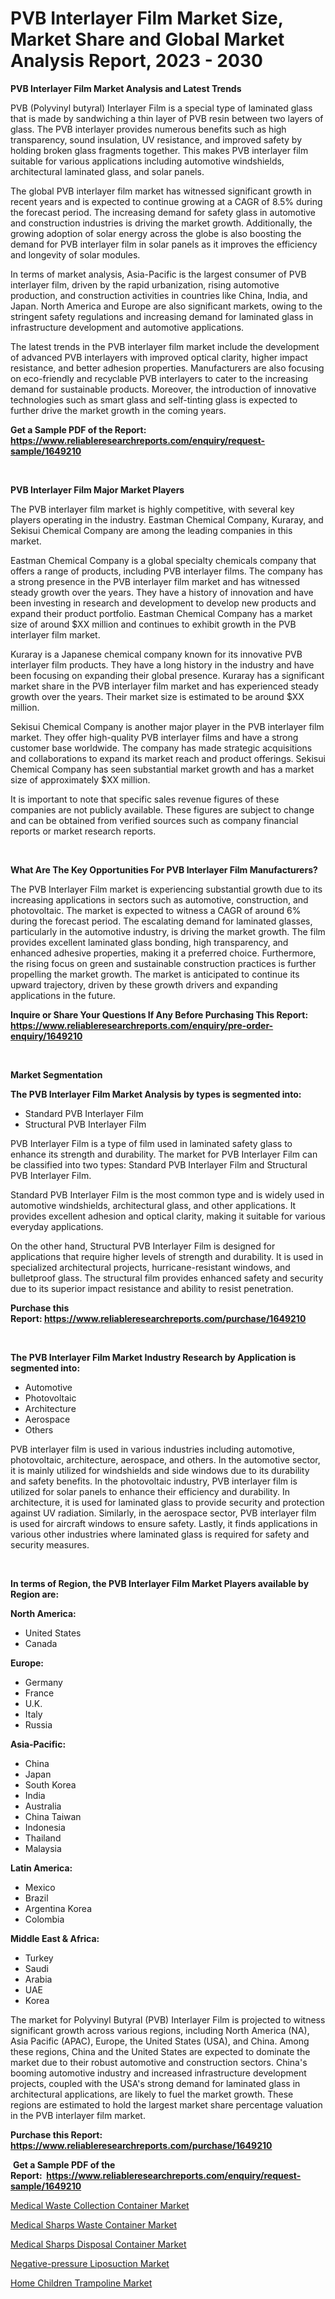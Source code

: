 <p><h1>PVB Interlayer Film Market Size, Market Share and Global Market Analysis Report, 2023 - 2030</h1></p><p><strong>PVB Interlayer Film Market Analysis and Latest Trends</strong></p>
<p><p>PVB (Polyvinyl butyral) Interlayer Film is a special type of laminated glass that is made by sandwiching a thin layer of PVB resin between two layers of glass. The PVB interlayer provides numerous benefits such as high transparency, sound insulation, UV resistance, and improved safety by holding broken glass fragments together. This makes PVB interlayer film suitable for various applications including automotive windshields, architectural laminated glass, and solar panels.</p><p>The global PVB interlayer film market has witnessed significant growth in recent years and is expected to continue growing at a CAGR of 8.5% during the forecast period. The increasing demand for safety glass in automotive and construction industries is driving the market growth. Additionally, the growing adoption of solar energy across the globe is also boosting the demand for PVB interlayer film in solar panels as it improves the efficiency and longevity of solar modules.</p><p>In terms of market analysis, Asia-Pacific is the largest consumer of PVB interlayer film, driven by the rapid urbanization, rising automotive production, and construction activities in countries like China, India, and Japan. North America and Europe are also significant markets, owing to the stringent safety regulations and increasing demand for laminated glass in infrastructure development and automotive applications.</p><p>The latest trends in the PVB interlayer film market include the development of advanced PVB interlayers with improved optical clarity, higher impact resistance, and better adhesion properties. Manufacturers are also focusing on eco-friendly and recyclable PVB interlayers to cater to the increasing demand for sustainable products. Moreover, the introduction of innovative technologies such as smart glass and self-tinting glass is expected to further drive the market growth in the coming years.</p></p>
<p><strong>Get a Sample PDF of the Report:&nbsp; <a href="https://www.reliableresearchreports.com/enquiry/request-sample/1649210">https://www.reliableresearchreports.com/enquiry/request-sample/1649210</a></strong></p>
<p>&nbsp;</p>
<p><strong>PVB Interlayer Film Major Market Players</strong></p>
<p><p>The PVB interlayer film market is highly competitive, with several key players operating in the industry. Eastman Chemical Company, Kuraray, and Sekisui Chemical Company are among the leading companies in this market. </p><p>Eastman Chemical Company is a global specialty chemicals company that offers a range of products, including PVB interlayer films. The company has a strong presence in the PVB interlayer film market and has witnessed steady growth over the years. They have a history of innovation and have been investing in research and development to develop new products and expand their product portfolio. Eastman Chemical Company has a market size of around $XX million and continues to exhibit growth in the PVB interlayer film market.</p><p>Kuraray is a Japanese chemical company known for its innovative PVB interlayer film products. They have a long history in the industry and have been focusing on expanding their global presence. Kuraray has a significant market share in the PVB interlayer film market and has experienced steady growth over the years. Their market size is estimated to be around $XX million.</p><p>Sekisui Chemical Company is another major player in the PVB interlayer film market. They offer high-quality PVB interlayer films and have a strong customer base worldwide. The company has made strategic acquisitions and collaborations to expand its market reach and product offerings. Sekisui Chemical Company has seen substantial market growth and has a market size of approximately $XX million.</p><p>It is important to note that specific sales revenue figures of these companies are not publicly available. These figures are subject to change and can be obtained from verified sources such as company financial reports or market research reports.</p></p>
<p>&nbsp;</p>
<p><strong>What Are The Key Opportunities For PVB Interlayer Film Manufacturers?</strong></p>
<p><p>The PVB Interlayer Film market is experiencing substantial growth due to its increasing applications in sectors such as automotive, construction, and photovoltaic. The market is expected to witness a CAGR of around 6% during the forecast period. The escalating demand for laminated glasses, particularly in the automotive industry, is driving the market growth. The film provides excellent laminated glass bonding, high transparency, and enhanced adhesive properties, making it a preferred choice. Furthermore, the rising focus on green and sustainable construction practices is further propelling the market growth. The market is anticipated to continue its upward trajectory, driven by these growth drivers and expanding applications in the future.</p></p>
<p><strong>Inquire or Share Your Questions If Any Before Purchasing This Report: <a href="https://www.reliableresearchreports.com/enquiry/pre-order-enquiry/1649210">https://www.reliableresearchreports.com/enquiry/pre-order-enquiry/1649210</a></strong></p>
<p>&nbsp;</p>
<p><strong>Market Segmentation</strong></p>
<p><strong>The PVB Interlayer Film Market Analysis by types is segmented into:</strong></p>
<p><ul><li>Standard PVB Interlayer Film</li><li>Structural PVB Interlayer Film</li></ul></p>
<p><p>PVB Interlayer Film is a type of film used in laminated safety glass to enhance its strength and durability. The market for PVB Interlayer Film can be classified into two types: Standard PVB Interlayer Film and Structural PVB Interlayer Film. </p><p>Standard PVB Interlayer Film is the most common type and is widely used in automotive windshields, architectural glass, and other applications. It provides excellent adhesion and optical clarity, making it suitable for various everyday applications.</p><p>On the other hand, Structural PVB Interlayer Film is designed for applications that require higher levels of strength and durability. It is used in specialized architectural projects, hurricane-resistant windows, and bulletproof glass. The structural film provides enhanced safety and security due to its superior impact resistance and ability to resist penetration.</p></p>
<p><strong>Purchase this Report:&nbsp;<a href="https://www.reliableresearchreports.com/purchase/1649210">https://www.reliableresearchreports.com/purchase/1649210</a></strong></p>
<p>&nbsp;</p>
<p><strong>The PVB Interlayer Film Market Industry Research by Application is segmented into:</strong></p>
<p><ul><li>Automotive</li><li>Photovoltaic</li><li>Architecture</li><li>Aerospace</li><li>Others</li></ul></p>
<p><p>PVB interlayer film is used in various industries including automotive, photovoltaic, architecture, aerospace, and others. In the automotive sector, it is mainly utilized for windshields and side windows due to its durability and safety benefits. In the photovoltaic industry, PVB interlayer film is utilized for solar panels to enhance their efficiency and durability. In architecture, it is used for laminated glass to provide security and protection against UV radiation. Similarly, in the aerospace sector, PVB interlayer film is used for aircraft windows to ensure safety. Lastly, it finds applications in various other industries where laminated glass is required for safety and security measures.</p></p>
<p>&nbsp;</p>
<p><strong>In terms of Region, the PVB Interlayer Film Market Players available by Region are:</strong></p>
<p>
    <p> <strong> North America: </strong>
        <ul>
            <li>United States</li>
            <li>Canada</li>
        </ul>
        </p> 
    <p> <strong> Europe: </strong>
        <ul>
            <li>Germany</li>
            <li>France</li>
            <li>U.K.</li>
            <li>Italy</li>
            <li>Russia</li>
        </ul>
        </p> 
    <p> <strong> Asia-Pacific: </strong>
        <ul>
            <li>China</li>
            <li>Japan</li>
            <li>South Korea</li>
            <li>India</li>
            <li>Australia</li>
            <li>China Taiwan</li>
            <li>Indonesia</li>
            <li>Thailand</li>
            <li>Malaysia</li>
        </ul>
        </p> 
    <p> <strong> Latin America: </strong>
        <ul>
            <li>Mexico</li>
            <li>Brazil</li>
            <li>Argentina Korea</li>
            <li>Colombia</li>
        </ul>
        </p> 
    <p> <strong> Middle East & Africa: </strong>
        <ul>
            <li>Turkey</li>
            <li>Saudi</li>
            <li>Arabia</li>
            <li>UAE</li>
            <li>Korea</li>
        </ul>
    </p>
    </p>
<p><p>The market for Polyvinyl Butyral (PVB) Interlayer Film is projected to witness significant growth across various regions, including North America (NA), Asia Pacific (APAC), Europe, the United States (USA), and China. Among these regions, China and the United States are expected to dominate the market due to their robust automotive and construction sectors. China's booming automotive industry and increased infrastructure development projects, coupled with the USA's strong demand for laminated glass in architectural applications, are likely to fuel the market growth. These regions are estimated to hold the largest market share percentage valuation in the PVB interlayer film market.</p></p>
<p><strong>Purchase this Report: <a href="https://www.reliableresearchreports.com/purchase/1649210">https://www.reliableresearchreports.com/purchase/1649210</a></strong></p>
<p>&nbsp;<strong>Get a Sample PDF of the Report:&nbsp;&nbsp;<a href="https://www.reliableresearchreports.com/enquiry/request-sample/1649210">https://www.reliableresearchreports.com/enquiry/request-sample/1649210</a></strong></p>
<p><strong></strong></p>
<p><p><a href="https://medium.com/@kennethjensen27/medical-waste-collection-container-market-trends-forecast-and-competitive-analysis-to-2030-78970a87ab7e">Medical Waste Collection Container Market</a></p><p><a href="https://medium.com/@angelageorge32/medical-sharps-waste-container-market-exploring-market-share-market-trends-and-future-growth-f778ed0a048b">Medical Sharps Waste Container Market</a></p><p><a href="https://medium.com/@patriciaday39/medical-sharps-disposal-container-market-the-key-to-successful-business-strategy-forecast-till-4b540b6671d1">Medical Sharps Disposal Container Market</a></p><p><a href="https://medium.com/@damionrunte/negative-pressure-liposuction-market-size-reveals-the-best-marketing-channels-in-global-industry-88680cdefe9a">Negative-pressure Liposuction Market</a></p><p><a href="https://medium.com/@donaldmendez2018/home-children-trampoline-market-exploring-market-share-market-trends-and-future-growth-0fa886e4e4a7">Home Children Trampoline Market</a></p></p>